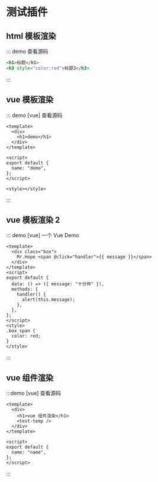 # 测试插件

## html 模板渲染

::: demo 查看源码

```html
<h1>标题</h1>
<h3 style="color:red">标题3</h3>
```

:::

## vue 模板渲染

::: demo [vue] 查看源码

```vue
<template>
  <div>
    <h1>demo</h1>
  </div>
</template>

<script>
export default {
  name: "demo",
};
</script>

<style></style>
```

:::

## vue 模板渲染 2

::: demo [vue] 一个 Vue Demo

```vue
<template>
  <div class="box">
    Mr.Hope <span @click="handler">{{ message }}</span>
  </div>
</template>
<script>
export default {
  data: () => ({ message: "十分帅" }),
  methods: {
    handler() {
      alert(this.message);
    },
  },
};
</script>
<style>
.box span {
  color: red;
}
</style>
```

:::

## vue 组件渲染

<test-temp />

:::demo [vue] 查看源码

```vue
<template>
  <div>
    <h1>vue 组件渲染</h1>
    <test-temp />
  </div>
</template>

<script>
export default {
  name: "name",
};
</script>
```

:::
